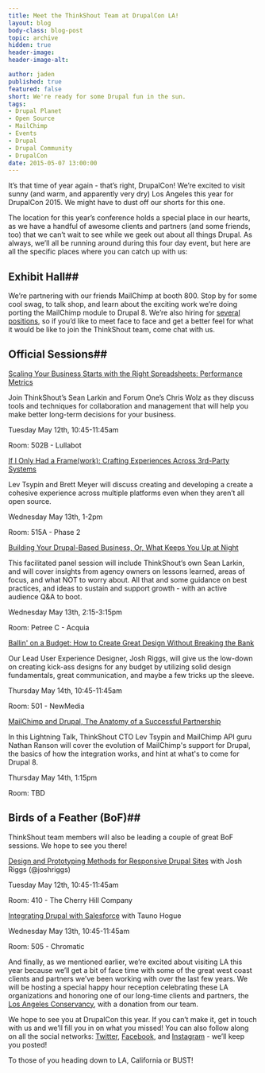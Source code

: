 ```yaml
---
title: Meet the ThinkShout Team at DrupalCon LA!
layout: blog
body-class: blog-post
topic: archive
hidden: true
header-image:
header-image-alt:

author: jaden
published: true
featured: false
short: We're ready for some Drupal fun in the sun.
tags:
- Drupal Planet
- Open Source
- MailChimp
- Events
- Drupal
- Drupal Community
- DrupalCon
date: 2015-05-07 13:00:00
---
```


It’s that time of year again - that’s right, DrupalCon! We’re excited to visit sunny (and warm, and apparently very dry) Los Angeles this year for DrupalCon 2015. We might have to dust off our shorts for this one.

The location for this year’s conference holds a special place in our hearts, as we have a handful of awesome clients and partners (and some friends, too) that we can’t wait to see while we geek out about all things Drupal. As always, we’ll all be running around during this four day event, but here are all the specific places where you can catch up with us:

## Exhibit Hall##

We’re partnering with our friends MailChimp at booth 800. Stop by for some cool swag, to talk shop, and learn about the exciting work we’re doing porting the MailChimp module to Drupal 8. We’re also hiring for [several positions](/careers/), so if you’d like to meet face to face and get a better feel for what it would be like to join the ThinkShout team, come chat with us.

## Official Sessions##

[Scaling Your Business Starts with the Right Spreadsheets: Performance Metrics](https://events.drupal.org/losangeles2015/sessions/scaling-your-business-starts-right-spreadsheets-performance-metrics)[ ](https://events.drupal.org/losangeles2015/sessions/scaling-your-business-starts-right-spreadsheets-performance-metrics)

Join ThinkShout’s Sean Larkin and Forum One’s Chris Wolz as they discuss tools and techniques for collaboration and management that will help you make better long-term decisions for your business.

Tuesday May 12th, 10:45-11:45am

Room: 502B - Lullabot

[If I Only Had a Frame(work): Crafting Experiences Across 3rd-Party Systems](https://events.drupal.org/losangeles2015/sessions/if-i-only-had-framework-creating-unified-digital-experience-across-3rd-party)

Lev Tsypin and Brett Meyer will discuss creating and developing a create a cohesive experience across multiple platforms even when they aren’t all open source.

Wednesday May 13th, 1-2pm

Room: 515A - Phase 2

[Building Your Drupal-Based Business, Or, What Keeps You Up at Night](https://events.drupal.org/losangeles2015/sessions/building-your-drupal-based-business-or-what-keeps-you-night) 

This facilitated panel session will include ThinkShout’s own Sean Larkin, and will cover insights from agency owners on lessons learned, areas of focus, and what NOT to worry about. All that and some guidance on best practices, and ideas to sustain and support growth - with an active audience Q&A to boot.

Wednesday May 13th, 2:15-3:15pm

Room: Petree C - Acquia

[Ballin' on a Budget: How to Create Great Design Without Breaking the Bank](https://events.drupal.org/losangeles2015/sessions/ballin-budget-how-create-great-design-without-breaking-bank)[ ](https://events.drupal.org/losangeles2015/sessions/ballin-budget-how-create-great-design-without-breaking-bank)

Our Lead User Experience Designer, Josh Riggs, will give us the low-down on creating kick-ass designs for any budget by utilizing solid design fundamentals, great communication, and maybe a few tricks up the sleeve.

Thursday May 14th, 10:45-11:45am

Room: 501 - NewMedia

[MailChimp and Drupal, The Anatomy of a Successful Partnership](https://events.drupal.org/losangeles2015/sessions/mailchimp-drupal-anatomy-successful-partnership) 

In this Lightning Talk, ThinkShout CTO Lev Tsypin and MailChimp API guru Nathan Ranson will cover the evolution of MailChimp's support for Drupal, the basics of how the integration works, and hint at what's to come for Drupal 8.

Thursday May 14th, 1:15pm

Room: TBD

## Birds of a Feather (BoF)##

ThinkShout team members will also be leading a couple of great BoF sessions. We hope to see you there!

[Design and Prototyping Methods for Responsive Drupal Sites](https://events.drupal.org/losangeles2015/bofs/design-and-prototyping-methods-responsive-drupal-sites) with Josh Riggs (@joshriggs)

Tuesday May 12th, 10:45-11:45am

Room: 410 - The Cherry Hill Company

[Integrating Drupal with Salesforce](https://events.drupal.org/losangeles2015/bofs/integrating-drupal-salesforce) with Tauno Hogue

Wednesday May 13th, 10:45-11:45am

Room: 505 - Chromatic

And finally, as we mentioned earlier, we’re excited about visiting LA this year because we’ll get a bit of face time with some of the great west coast clients and partners we’ve been working with over the last few years. We will be hosting a special happy hour reception celebrating these LA organizations and honoring one of our long-time clients and partners, the [Los Angeles Conservancy](/work/la-conservancy/), with a donation from our team.

We hope to see you at DrupalCon this year. If you can’t make it, get in touch with us and we’ll fill you in on what you missed! You can also follow along on all the social networks: [Twitter](https://twitter.com/thinkshout), [Facebook](https://www.facebook.com/ThinkShout), and [Instagram](https://instagram.com/thinkshout/) - we’ll keep you posted!

To those of you heading down to LA, California or BUST!
